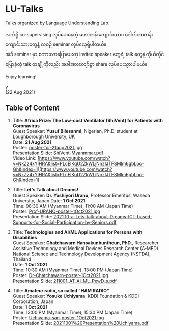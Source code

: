 # LU-Talks
Talks organized by Language Understanding Lab.

လက်ရှိ co-supervising လုပ်ပေးနေတဲ့ မဟာတန်းကျောင်းသား၊ ဒေါက်တာတန်းကျောင်းသားတွေနဲ့ လစဉ် seminar လုပ်လေ့ရှိပါတယ်။  
အဲဒီ seminar မှာ စကားလာပြောပေးတဲ့ invited speaker တွေရဲ့ talk တွေနဲ့ ကိုယ်တိုင်ပြောခဲ့တဲ့ talk တချို့ကိုလည်း အခါအားလျော်စွာ share လုပ်ပေးသွားပါမယ်။  

Enjoy learning!

y  
(22 Aug 2021)  

## Table of Content  

1. Title: **Africa Prize: The Low-cost Ventilator (ShiVent) for Patients with Coronavirus**  
Guest Speaker: **Yusuf Bilesanmi**, Nigerian, Ph.D. student at Loughborough University, UK  
Date: **21 Aug 2021**  
Poster: [poster-for-21aug2021.jpg](https://github.com/ye-kyaw-thu/LU-Talks/blob/main/poster/poster-for-21aug2021.jpg)  
Presentation Slide: [ShiVent-Myanmmar.pdf](https://github.com/ye-kyaw-thu/LU-Talks/blob/main/slide/ShiVent-Myanmmar.pdf)  
Video Link: [https://www.youtube.com/watch?v=NkZz4xYlHRA&list=PLcEIKqU2ZkWLjNnzIJTFSMlm6gbLoc-Gh&index=1](https://www.youtube.com/watch?v=NkZz4xYlHRA&list=PLcEIKqU2ZkWLjNnzIJTFSMlm6gbLoc-Gh&index=1)  

2. Title: **Let's Talk about Dreams!**  
Guest Speaker: **Dr. Yoshiyori Urano**, 
Professor Emeritus, Waseda University, Japan
Date: **1 Oct 2021**  
Time: 08:30 AM (Myanmar Time), 11:00 AM (Japan Time)  
Poster: [Prof-URANO-poster-1Oct2021.jpg](https://github.com/ye-kyaw-thu/LU-Talks/blob/main/poster/Prof-URANO-poster-1Oct2021.jpg)  
Presentation Slide: [2021.10-a-Lets-talk-about-Dreams-ICT-based-Supports-for-Social-Participation-by-Seniors.pdf](https://github.com/ye-kyaw-thu/LU-Talks/blob/main/slide/2021.10-a-Lets-talk-about-Dreams-ICT-based-Supports-for-Social-Participation-by-Seniors.pdf)  

3. Title: **Technologies and AI/ML Applications for Persons with Disabilities**  
Guest Speaker: **Chatchawarn Hansakunbuntheun, PhD.**, Researcher  
Assistive Technology and Medical Devices Research Center (A-MED)   
National Science and Technology Development Agency (NSTDA), Thailand   
Date: **1 Oct 2021**   
Time: 10:30 AM (Myanmar Time), 13:00 PM (Japan Time)  
Poster: [Dr-Chatchawarn-poster-1Oct2021.jpg](https://github.com/ye-kyaw-thu/LU-Talks/blob/main/poster/Dr-Chatchawarn-poster-1Oct2021.jpg)  
Presentation Slide: [211001_AT_AI_ML_PewD_s.pdf](https://github.com/ye-kyaw-thu/LU-Talks/blob/main/slide/211001_AT_AI_ML_PewD_s.pdf)  

4. Title: **Amateur radio, so called "HAM RADIO"**  
Guest Speaker: **Yosuke Uchiyama**, KDDI Foundation & KDDI Corporation, Japan  
Date: **1 Oct 2021**   
Time: 13:00 PM (Myanmar Time), 15:30 PM (Japan Time)  
Poster: [Uchiyama-san-poster-1Oct2021.jpg](https://github.com/ye-kyaw-thu/LU-Talks/blob/main/poster/Uchiyama-san-poster-1Oct2021.jpg)  
Presentation Slide: [20211001%20Presentation%20Uchiyama.pdf](https://github.com/ye-kyaw-thu/LU-Talks/blob/main/slide/20211001%20Presentation%20Uchiyama.pdf)  


